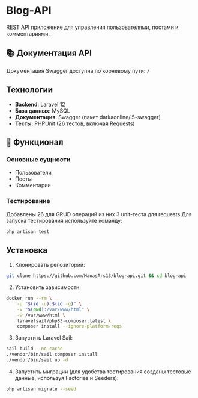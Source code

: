 # Blog-API
REST API приложение для управления пользователями, постами и комментариями.

## 📚 Документация API

Документация Swagger доступна по корневому пути: `/`

## Технологии

-   **Backend**: Laravel 12
-   **База данных**: MySQL
-   **Документация**: Swagger (пакет darkaonline/l5-swagger)
-   **Тесты**: PHPUnit (26 тестов, включая Requests)

## 🚀 Функционал

### Основные сущности

-   Пользователи
-   Посты
-   Комментарии

### Тестирование

Добавлены 26 для GRUD операций из них 3 unit-теста для requests
Для запуска тестирования используйте команду:

```bash
php artisan test
```

## Установка

1. Клонировать репозиторий:

```bash
git clone https://github.com/ManasArs13/blog-api.git && cd blog-api
```

2. Установить зависимости:

```bash
docker run --rm \
    -u "$(id -u):$(id -g)" \
    -v "$(pwd):/var/www/html" \
    -w /var/www/html \
    laravelsail/php83-composer:latest \
    composer install --ignore-platform-reqs
```

3. Запустить Laravel Sail:

```bash
sail build --no-cache
./vendor/bin/sail composer install
./vendor/bin/sail up -d
```

4. Запустить миграции (для удобства тестирования созданы тестовые данные, используя Factories и Seeders):

```bash
php artisan migrate --seed
```

